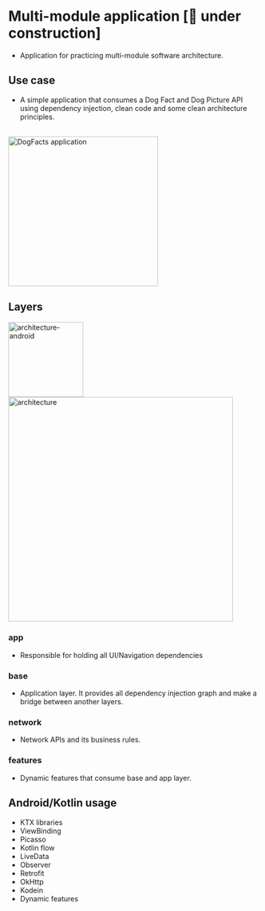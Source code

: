 
# Multi-module application [🚧 **under construction**] 
- Application for practicing multi-module software architecture.    

## Use case 
- A simple application that consumes a Dog Fact and Dog Picture API using dependency injection, clean code and some clean architecture principles.    
<br />    
<img src="https://i.ibb.co/BPhvJV0/Capturar.jpg" alt="DogFacts application" border="0" width="300" />


## Layers 

<img src="https://i.ibb.co/T2sZ5Xy/architecture-android.jpg" alt="architecture-android"  width="150" border="0"/>    
<img src="https://i.ibb.co/FY4S6gw/architecture.jpg" alt="architecture" width="450" border="0"/> 
   
### app  
- Responsible for holding all UI/Navigation dependencies    
### base    
- Application layer. It provides all dependency injection graph and make a bridge between another layers.    
### network    
- Network APIs and its business rules.    
### features    
- Dynamic features that consume base and app layer.    
 
## Android/Kotlin usage    
- KTX libraries    
- ViewBinding    
- Picasso    
- Kotlin flow    
- LiveData    
- Observer    
- Retrofit    
- OkHttp    
- Kodein    
- Dynamic features